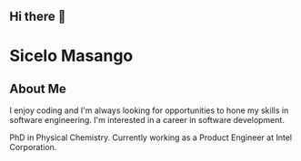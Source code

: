 ## Hi there 👋

<!--
**ngidingidi/ngidingidi** is a ✨ _special_ ✨ repository because its `README.md` (this file) appears on your GitHub profile.

Here are some ideas to get you started:

- 🔭 I’m currently working on ...
- 🌱 I’m currently learning ...
- 👯 I’m looking to collaborate on ...
- 🤔 I’m looking for help with ...
- 💬 Ask me about ...
- 📫 How to reach me: ...
- 😄 Pronouns: ...
- ⚡ Fun fact: ...
-->

# Sicelo Masango

## About Me
I enjoy coding and I'm always looking for opportunities to hone my skills in software engineering. I'm interested in a career in software development. 

PhD in Physical Chemistry. Currently working as a Product Engineer at Intel Corporation.

